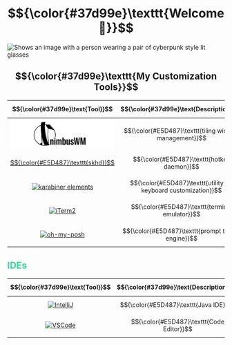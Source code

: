 # $${\color{#37d99e}\texttt{Welcome 👋}}$$

<picture>
    <source media="(prefers-color-scheme: dark)" srcset="/resources/dark.avif" sizes="(max-width: 710px) 120px, (max-width: 991px) 193px, 300px">
    <source media="(prefers-color-scheme: light)" srcset="/resources/white.avif" sizes="(max-width: 710px) 120px, (max-width: 991px) 193px, 300px">
    <img alt="Shows an image with a person wearing a pair of cyberpunk style lit glasses" src="/resources/dark.avif" style="object-fit: cover; object-position:50% 55%" height="300" width="1000">
</picture>

## $${\color{#37d99e}\texttt{My Customization Tools}}$$

|                                                                                  $${\color{#37d99e}\text{Tool}}$$                                                                                   |             $${\color{#37d99e}\text{Description}}$$              | $${\color{#37d99e}\text{Configuration}}$$                                                                                                          |
| :-------------------------------------------------------------------------------------------------------------------------------------------------------------------------------------------------: | :--------------------------------------------------------------: | -------------------------------------------------------------------------------------------------------------------------------------------------- |
|                        <a href="https://github.com/koekeishiya/yabai"><img alt="Yabai" src="https://github.com/koekeishiya/yabai/raw/master/assets/banner/banner.svg"/></a>                         |      $${\color{#E5D487}\texttt{tiling window management}}$$      | <a href="https://github.com/bogdan23a/.config/blob/main/yabai/yabairc"><img alt="config" src="/resources/cog.png" width="40px"/></a>               |
|                                                        <a href="https://github.com/koekeishiya/skhd">$${\color{#E5D487}\texttt{skhd}}$$</a>                                                         |           $${\color{#E5D487}\texttt{hotkey daemon}}$$            | <a href="https://github.com/bogdan23a/.config/blob/main/skhd/skhdrc"><img alt="config" src="/resources/cog.png" width="40px"/></a>                 |
|           <a href="https://github.com/pqrs-org/Karabiner-Elements"><img alt="karabiner elements" src="https://karabiner-elements.pqrs.org/favicons/android-96x96.png" width="40px"/></a>            | $${\color{#E5D487}\texttt{utility for keyboard customization}}$$ | <a href="https://github.com/bogdan23a/.config/blob/main/karabiner/karabiner.json"><img alt="config" src="/resources/cog.png" width="40px"/></a>    |
|                                                      <a href=""><img alt="iTerm2" src="https://iterm2.com/img/logo2x.jpg" width="120px"/></a>                                                       |         $${\color{#E5D487}\texttt{terminal emulator}}$$          | <a href="https://github.com/bogdan23a/.config/blob/main/yabai/yabairc"><img alt="config" src="/resources/cog.png" width="40px"/></a>               |
| <a href="https://github.com/JanDeDobbeleer/oh-my-posh"><img alt="oh-my-posh" src="https://raw.githubusercontent.com/jandedobbeleer/oh-my-posh/main/website/static/img/logo.png" width="100px"/></a> |        $${\color{#E5D487}\texttt{prompt theme engine}}$$         | <a href="https://github.com/bogdan23a/.config/blob/main/oh-my-posh/bromium.omp.json"><img alt="config" src="/resources/cog.png" width="40px"/></a> |

<h2 style="color:#37d99e">IDEs</h2>

|                                $${\color{#37d99e}\text{Tool}}$$                                 |  $${\color{#37d99e}\text{Description}}$$  | $${\color{#37d99e}\text{Configuration}}$$                                                                                                |
| :---------------------------------------------------------------------------------------------: | :---------------------------------------: | ---------------------------------------------------------------------------------------------------------------------------------------- |
|      <a href=""><img alt="IntelliJ" src="https://www.jetbrains.com/icon.svg?r=1234"/></a>       |  $${\color{#E5D487}\texttt{Java IDE}}$$   | <a href="https://github.com/bogdan23a/.config/blob/main/yabai/yabairc"><img alt="config" src="/resources/cog.png" width="40px">          |
| <a href=""><img alt="VSCode" src="https://code.visualstudio.com/favicon.ico" width="40px"/></a> | $${\color{#E5D487}\texttt{Code Editor}}$$ | <a href="https://marketplace.visualstudio.com/items?itemName=TheBromo.bromium"><img alt="config" src="/resources//cog.png" width="40px"> |

